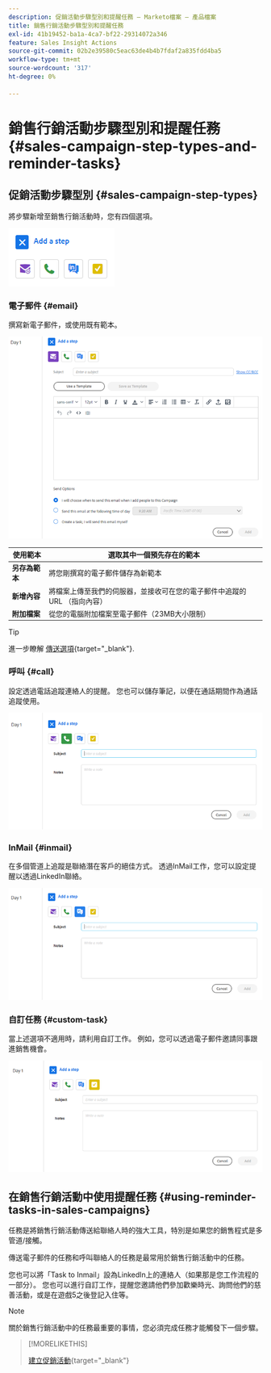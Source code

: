 ```yaml
---
description: 促銷活動步驟型別和提醒任務 — Marketo檔案 — 產品檔案
title: 銷售行銷活動步驟型別和提醒任務
exl-id: 41b19452-ba1a-4ca7-bf22-29314072a346
feature: Sales Insight Actions
source-git-commit: 02b2e39580c5eac63de4b4b7fdaf2a835fdd4ba5
workflow-type: tm+mt
source-wordcount: '317'
ht-degree: 0%

---
```


# 銷售行銷活動步驟型別和提醒任務 {#sales-campaign-step-types-and-reminder-tasks}

## 促銷活動步驟型別 {#sales-campaign-step-types}

將步驟新增至銷售行銷活動時，您有四個選項。

![](assets/sales-campaign-step-types-and-reminder-tasks-1.png)

### 電子郵件 {#email}

撰寫新電子郵件，或使用既有範本。

![](assets/sales-campaign-step-types-and-reminder-tasks-2.png)

| **使用範本** | 選取其中一個預先存在的範本 |
|---|---|
| **另存為範本** | 將您剛撰寫的電子郵件儲存為新範本 |
| **新增內容** | 將檔案上傳至我們的伺服器，並接收可在您的電子郵件中追蹤的URL （指向內容） |
| **附加檔案** | 從您的電腦附加檔案至電子郵件（23MB大小限制） |

>[!TIP]
>
>進一步瞭解 [傳送選項](/help/marketo/product-docs/marketo-sales-insight/actions/campaigns/understanding-sales-campaign-send-options-for-email-steps.md){target="_blank"}.

### 呼叫 {#call}

設定透過電話追蹤連絡人的提醒。 您也可以儲存筆記，以便在通話期間作為通話追蹤使用。

![](assets/sales-campaign-step-types-and-reminder-tasks-3.png)

### InMail {#inmail}

在多個管道上追蹤是聯絡潛在客戶的絕佳方式。 透過InMail工作，您可以設定提醒以透過LinkedIn聯絡。

![](assets/sales-campaign-step-types-and-reminder-tasks-4.png)

### 自訂任務 {#custom-task}

當上述選項不適用時，請利用自訂工作。 例如，您可以透過電子郵件邀請同事跟進銷售機會。

![](assets/sales-campaign-step-types-and-reminder-tasks-5.png)

## 在銷售行銷活動中使用提醒任務 {#using-reminder-tasks-in-sales-campaigns}

任務是將銷售行銷活動傳送給聯絡人時的強大工具，特別是如果您的銷售程式是多管道/接觸。

傳送電子郵件的任務和呼叫聯絡人的任務是最常用於銷售行銷活動中的任務。

您也可以將「Task to Inmail」設為LinkedIn上的連絡人（如果那是您工作流程的一部分）。 您也可以進行自訂工作，提醒您邀請他們參加歡樂時光、詢問他們的慈善活動，或是在遊戲5之後登記入住等。

>[!NOTE]
>
>關於銷售行銷活動中的任務最重要的事情，您必須完成任務才能觸發下一個步驟。

>[!MORELIKETHIS]
>
>[建立促銷活動](/help/marketo/product-docs/marketo-sales-insight/actions/campaigns/create-a-sales-campaign.md){target="_blank"}
